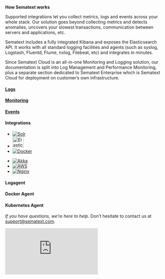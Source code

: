 

**How Sematext works**

Supported integrations let you collect metrics, logs and events across your whole stack. Our solution goes beyond collecting metrics and detects anomalies, uncovers your slowest transactions, communication between servers and applications, etc.

Sematext includes a fully integrated Kibana and exposes the Elasticsearch API. It works with all standard logging facilities and agents (such as syslog, Logstash, Fluentd, Flume, nxlog, Filebeat, etc) and integrates in minutes.

Since Sematext Cloud is an all-in-one Monitoring and Logging solution, our documentation is split into Log Management and Performance Monitoring, plus a separate section dedicated to Sematext Enterprise which is Sematext Cloud for deployment on customer’s own infrastructure.


<div class="mdl-grid">
  <div class="mdl-cell mdl-cell--4-col">
        <a href="/logs/">
      <div class="demo-card-event mdl-card mdl-shadow--2dp logs-card">
        <div class="mdl-card__title mdl-card--expand">
          <h4>
            Logs
          </h4>
        </div>
      </div>
    </a>
  </div>
  <div class="mdl-cell mdl-cell--4-col">
        <a href="/monitoring/">
      <div class="demo-card-event mdl-card mdl-shadow--2dp monitoring-card">
        <div class="mdl-card__title mdl-card--expand">
          <h4>
            Monitoring
          </h4>
        </div>
      </div>
    </a>
  </div>
  <div class="mdl-cell mdl-cell--4-col">
      <a href="/events/">
      <div class="demo-card-event mdl-card mdl-shadow--2dp events-card">
        <div class="mdl-card__title mdl-card--expand">
          <h4>
            Events
          </h4>
        </div>
      </div>
    </a>
  </div>
</div>
<div class="mdl-grid">
    <div class="mdl-cell mdl-cell--12-col">
      <div class="demo-card-event mdl-card mdl-shadow--2dp">
        <div class="mdl-card__title mdl-card--expand">
          <h4>
            Integrations
          </h4>
          <ul class="demo-list-icon mdl-list integrations-card-list">
  <li class="mdl-list__item">
    <span class="mdl-list__item-primary-content">
    <a href="/integration/solr/"><img src="https://cdn.svgporn.com/logos/solr.svg" alt="Solr"></a>
</span>
  </li>
  <li class="mdl-list__item">
    <span class="mdl-list__item-primary-content">
        <a href="/integration/elasticsearch/"><img src="https://cdn.svgporn.com/logos/elasticsearch.svg" style="width:36px;" alt="Elasticsearch"></a>
  </span>
  </li>
  <li class="mdl-list__item">
    <span class="mdl-list__item-primary-content">
        <a href="/integration/docker/"><img src="https://cdn.svgporn.com/logos/docker.svg" alt="Docker"></a>
  </span>
  </li>
</ul>
<ul class="demo-list-icon mdl-list integrations-card-list">
    <li class="mdl-list__item">
      <span class="mdl-list__item-primary-content">
      <a href="/integration/akka/"><img src="https://cdn.svgporn.com/logos/akka.svg" alt="Akka"></a>
  </span>
    </li>
    <li class="mdl-list__item">
      <span class="mdl-list__item-primary-content">
          <a href="/integration/aws/"><img src="https://cdn.svgporn.com/logos/aws.svg"  alt="AWS"></a>
    </span>
    </li>
    <li class="mdl-list__item">
      <span class="mdl-list__item-primary-content">
          <a href="/integration/nginx/"><img src="https://cdn.svgporn.com/logos/nginx.svg" alt="Nginx"></a>
    </span>
    </li>
  </ul>
        </div>
      </div>
    </div>
</div>

<!-- ####Cloud or On Premise 

<div class="mdl-grid">
  <div class="mdl-cell mdl-cell--6-col">
    <div class="demo-card-event mdl-card mdl-shadow--2dp">
      <div class="mdl-card__title mdl-card--expand">
        <h4>
          Integrations
        </h4>
      </div>
    </div>
  </div>
  <div class="mdl-cell mdl-cell--6-col">
      <div class="demo-card-event mdl-card mdl-shadow--2dp">
        <div class="mdl-card__title mdl-card--expand">
          <h4>
            Integrations
          </h4>
        </div>
      </div>
  </div>
</div>
--> 
<div class="mdl-grid">
  <div class="mdl-cell mdl-cell--4-col">
      <div class="demo-card-event mdl-card mdl-shadow--2dp logagent-card">
        <div class="mdl-card__title mdl-card--expand">
          <h4>
            Logagent
          </h4>
        </div>
      </div>
    </div>
    <div class="mdl-cell mdl-cell--4-col">
      <div class="demo-card-event mdl-card mdl-shadow--2dp docker-card">
        <div class="mdl-card__title mdl-card--expand">
          <h4>
            Docker Agent
          </h4>
        </div>
      </div>
    </div>
    <div class="mdl-cell mdl-cell--4-col">
      <div class="demo-card-event mdl-card mdl-shadow--2dp kubernetes-card">
        <div class="mdl-card__title mdl-card--expand">
          <h4>
            Kubernetes Agent
          </h4>
        </div>
      </div>
    </div>
  </div>

*If you have questions, we’re here to help.* Don’t hesitate to contact us at [support@sematext.com](mailto:support@sematext.com).


<div class="video_container">
<iframe class="video" src="https://www.youtube.com/embed/fY-j6g_oTmA" frameborder="0" allowfullscreen=""></iframe>
</div>